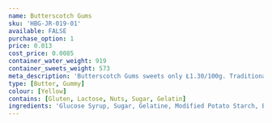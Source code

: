 ```yaml
---
name: Butterscotch Gums
sku: 'HBG-JR-019-01'
available: FALSE
purchase_option: 1
price: 0.013
cost_price: 0.0085
container_water_weight: 919
container_sweets_weight: 573
meta_description: 'Butterscotch Gums sweets only Ł1.30/100g. Traditional sweets and more at Humbugs Confectionery Store. Specialists in satisfying your sweet tooth!'
type: [Butter, Gummy]
colour: [Yellow]
contains: [Gluten, Lactose, Nuts, Sugar, Gelatin]
ingredients: 'Glucose Syrup, Sugar, Gelatine, Modified Potato Starch, Butter, Vegetable Oil, Glazing Agents (Carnauba Wax)'
---
```

